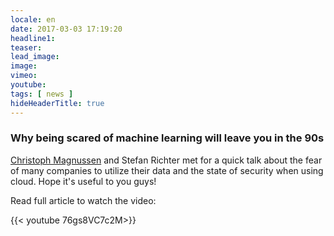 ```yaml
---
locale: en
date: 2017-03-03 17:19:20
headline1:
teaser:
lead_image:
image:
vimeo:
youtube:
tags: [ news ]
hideHeaderTitle: true
---
```


### Why being scared of machine learning will leave you in the 90s

[Christoph Magnussen](http://christophmagnussen.com/) and Stefan Richter met for a quick talk about the fear of many companies to utilize their data and the state of security when using cloud. Hope it's useful to you guys!

Read full article to watch the video:
<!--more-->
{{< youtube 76gs8VC7c2M>}}
